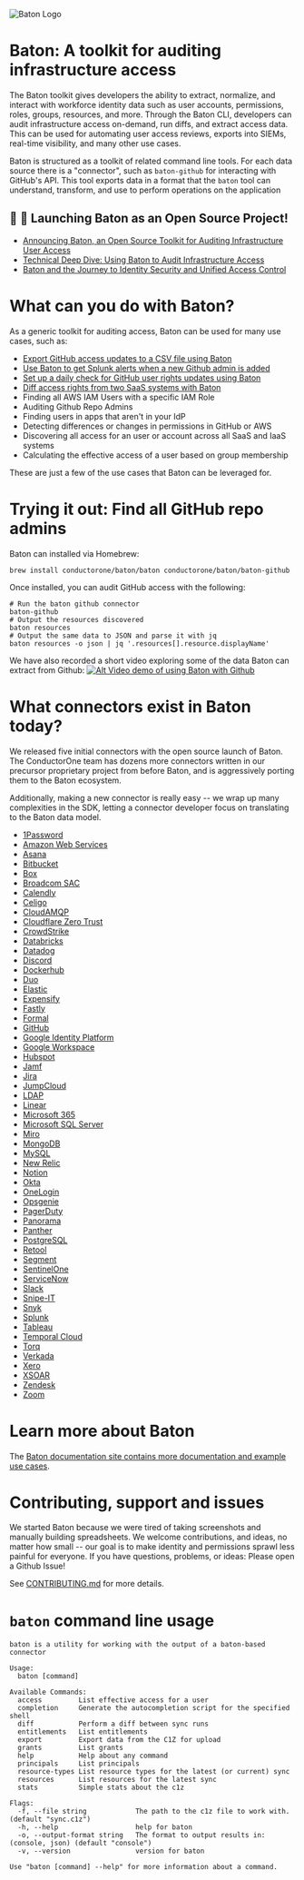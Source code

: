
![Baton Logo](./docs/images/baton-logo.png)

# Baton: A toolkit for auditing infrastructure access

The Baton toolkit gives developers the ability to extract, normalize, and interact with workforce identity data such as user accounts, permissions, roles, groups, resources, and more. Through the Baton CLI, developers can audit infrastructure access on-demand, run diffs, and extract access data. This can be used for automating user access reviews, exports into SIEMs, real-time visibility, and many other use cases.

Baton is structured as a toolkit of related command line tools. For each data source there is a "connector", such as `baton-github` for interacting with GitHub's API. This tool exports data in a format that the `baton` tool can understand, transform, and use to perform operations on the application

## :tada: :tada: Launching Baton as an Open Source Project!
- [Announcing Baton, an Open Source Toolkit for Auditing Infrastructure User Access](https://www.conductorone.com/blog/announcing-baton-open-source-for-auditing-infrastructure-access/)
- [Technical Deep Dive: Using Baton to Audit Infrastructure Access](https://www.conductorone.com/blog/technical-deep-dive-using-baton-to-audit-infrastructure-access/)
- [Baton and the Journey to Identity Security and Unified Access Control](https://www.conductorone.com/blog/baton-journey-to-identity-security-and-unified-access/)


# What can you do with Baton?

As a generic toolkit for auditing access, Baton can be used for many use cases, such as:

 - [Export GitHub access updates to a CSV file using Baton](https://www.conductorone.com/docs/baton/github_integration/)
 - [Use Baton to get Splunk alerts when a new Github admin is added](https://www.conductorone.com/docs/baton/siem_integration/)
 - [Set up a daily check for GitHub user rights updates using Baton](https://www.conductorone.com/docs/baton/github_action_schedule/)
 - [Diff access rights from two SaaS systems with Baton](https://www.conductorone.com/docs/baton/saas_integration/)
- Finding all AWS IAM Users with a specific IAM Role
- Auditing Github Repo Admins
- Finding users in apps that aren't in your IdP
- Detecting differences or changes in permissions in GitHub or AWS
- Discovering all access for an user or account across all SaaS and IaaS systems
- Calculating the effective access of a user based on group membership

These are just a few of the use cases that Baton can be leveraged for.

# Trying it out: Find all GitHub repo admins

Baton can installed via Homebrew:

```
brew install conductorone/baton/baton conductorone/baton/baton-github
```

Once installed, you can audit GitHub access with the following:

```
# Run the baton github connector
baton-github 
# Output the resources discovered
baton resources
# Output the same data to JSON and parse it with jq
baton resources -o json | jq '.resources[].resource.displayName'
```

We have also recorded a short video exploring some of the data Baton can extract from Github:
[![Alt Video demo of using Baton with Github](./docs/images/baton-github-video.jpg)](http://www.youtube.com/watch?v=mgoPNvIc1U8 "VIDEO: Using Baton - How to export account and access data from GitHub")

# What connectors exist in Baton today?

We released five initial connectors with the open source launch of Baton. The ConductorOne team has dozens more connectors written in our precursor proprietary project from before Baton, and is aggressively porting them to the Baton ecosystem.

Additionally, making a new connector is really easy -- we wrap up many complexities in the SDK, letting a connector developer focus on translating to the Baton data model.

 - [1Password](https://github.com/ConductorOne/baton-1password)
 - [Amazon Web Services](https://github.com/ConductorOne/baton-aws)
 - [Asana](https://github.com/ConductorOne/baton-asana)
 - [Bitbucket](https://github.com/ConductorOne/baton-bitbucket)
 - [Box](https://github.com/ConductorOne/baton-box)
 - [Broadcom SAC](https://github.com/ConductorOne/baton-broadcom-sac)
 - [Calendly](https://github.com/ConductorOne/baton-calendly)
 - [Celigo](https://github.com/ConductorOne/baton-celigo)
 - [CloudAMQP](https://github.com/ConductorOne/baton-cloudamqp)
 - [Cloudflare Zero Trust](https://github.com/ConductorOne/baton-cloudflare-zero-trust)
 - [CrowdStrike](https://github.com/ConductorOne/baton-crowdstrike)
 - [Databricks](https://github.com/ConductorOne/baton-databricks)
 - [Datadog](https://github.com/ConductorOne/baton-datadog)
 - [Discord](https://github.com/ConductorOne/baton-discord)
 - [Dockerhub](https://github.com/ConductorOne/baton-dockerhub)
 - [Duo](https://github.com/ConductorOne/baton-duo)
 - [Elastic](https://github.com/ConductorOne/baton-elastic)
 - [Expensify](https://github.com/ConductorOne/baton-expensify)
 - [Fastly](https://github.com/ConductorOne/baton-fastly)
 - [Formal](https://github.com/ConductorOne/baton-formal)
 - [GitHub](https://github.com/ConductorOne/baton-github)
 - [Google Identity Platform](https://github.com/ConductorOne/baton-google-identity-platform)
 - [Google Workspace](https://github.com/ConductorOne/baton-google-workspace)
 - [Hubspot](https://github.com/ConductorOne/baton-hubspot)
 - [Jamf](https://github.com/ConductorOne/baton-jamf)
 - [Jira](https://github.com/ConductorOne/baton-jira)
 - [JumpCloud](https://github.com/ConductorOne/baton-jumpcloud)
 - [LDAP](https://github.com/ConductorOne/baton-ldap)
 - [Linear](https://github.com/ConductorOne/baton-linear)
 - [Microsoft 365](https://github.com/ConductorOne/baton-ms365)
 - [Microsoft SQL Server](https://github.com/ConductorOne/baton-sql-server)
 - [Miro](https://github.com/ConductorOne/baton-miro)
 - [MongoDB](https://github.com/ConductorOne/baton-mongodb)
 - [MySQL](https://github.com/ConductorOne/baton-mysql)
 - [New Relic](https://github.com/ConductorOne/baton-newrelic)
 - [Notion](https://github.com/ConductorOne/baton-notion)
 - [Okta](https://github.com/ConductorOne/baton-okta)
 - [OneLogin](https://github.com/ConductorOne/baton-onelogin)
 - [Opsgenie](https://github.com/ConductorOne/baton-opsgenie)
 - [PagerDuty](https://github.com/ConductorOne/baton-pagerduty)
 - [Panorama](https://github.com/ConductorOne/baton-panorama)
 - [Panther](https://github.com/ConductorOne/baton-panther)
 - [PostgreSQL](https://github.com/ConductorOne/baton-postgresql)
 - [Retool](https://github.com/ConductorOne/baton-retool)
 - [Segment](https://github.com/ConductorOne/baton-segment)
 - [SentinelOne](https://github.com/ConductorOne/baton-sentinel-one)
 - [ServiceNow](https://github.com/ConductorOne/baton-servicenow)
 - [Slack](https://github.com/ConductorOne/baton-slack)
 - [Snipe-IT](https://github.com/ConductorOne/baton-snipe-it)
 - [Snyk](https://github.com/ConductorOne/baton-snyk)
 - [Splunk](https://github.com/ConductorOne/baton-splunk)
 - [Tableau](https://github.com/ConductorOne/baton-tableau)
 - [Temporal Cloud](https://github.com/ConductorOne/baton-temporalcloud)
 - [Torq](https://github.com/ConductorOne/baton-torq)
 - [Verkada](https://github.com/ConductorOne/baton-verkada)
 - [Xero](https://github.com/ConductorOne/baton-xero)
 - [XSOAR](https://github.com/ConductorOne/baton-xsoar)
 - [Zendesk](https://github.com/ConductorOne/baton-zendesk)
 - [Zoom](https://github.com/ConductorOne/baton-zoom)

# Learn more about Baton

The [Baton documentation site contains more documentation and example use cases](https://www.conductorone.com/docs/baton/intro/).

# Contributing, support and issues

We started Baton because we were tired of taking screenshots and manually building spreadsheets.  We welcome contributions, and ideas, no matter how small -- our goal is to make identity and permissions sprawl less painful for everyone.  If you have questions, problems, or ideas: Please open a Github Issue!

See [CONTRIBUTING.md](./CONTRIBUTING.md) for more details.

# `baton` command line usage

```
baton is a utility for working with the output of a baton-based connector

Usage:
  baton [command]

Available Commands:
  access         List effective access for a user
  completion     Generate the autocompletion script for the specified shell
  diff           Perform a diff between sync runs
  entitlements   List entitlements
  export         Export data from the C1Z for upload
  grants         List grants
  help           Help about any command
  principals     List principals
  resource-types List resource types for the latest (or current) sync
  resources      List resources for the latest sync
  stats          Simple stats about the c1z

Flags:
  -f, --file string            The path to the c1z file to work with. (default "sync.c1z")
  -h, --help                   help for baton
  -o, --output-format string   The format to output results in: (console, json) (default "console")
  -v, --version                version for baton

Use "baton [command] --help" for more information about a command.
```
